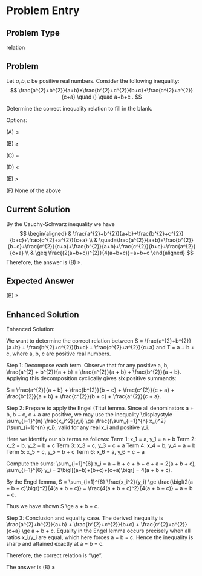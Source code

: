# Problem Entry

## Problem Type
relation

## Problem
Let $a, b, c$ be positive real numbers. Consider the following inequality:
$$
\frac{a^{2}+b^{2}}{a+b}+\frac{b^{2}+c^{2}}{b+c}+\frac{c^{2}+a^{2}}{c+a} \quad () \quad a+b+c .
$$

Determine the correct inequality relation to fill in the blank.

Options:

(A) $\leq$ 

(B) $\geq$

(C) $=$ 

(D) $<$

(E) $>$

(F) None of the above

## Current Solution
By the Cauchy-Schwarz inequality we have
$$
\begin{aligned}
& \frac{a^{2}+b^{2}}{a+b}+\frac{b^{2}+c^{2}}{b+c}+\frac{c^{2}+a^{2}}{c+a} \\
& \quad=\frac{a^{2}}{a+b}+\frac{b^{2}}{b+c}+\frac{c^{2}}{c+a}+\frac{b^{2}}{a+b}+\frac{c^{2}}{b+c}+\frac{a^{2}}{c+a} \\
& \geq \frac{(2(a+b+c))^{2}}{4(a+b+c)}=a+b+c
\end{aligned}
$$ Therefore, the answer is (B) $\geq$.

## Expected Answer
(B) $\geq$

## Enhanced Solution
Enhanced Solution:

We want to determine the correct relation between
  S = \frac{a^{2}+b^{2}}{a+b} + \frac{b^{2}+c^{2}}{b+c} + \frac{c^{2}+a^{2}}{c+a}
and
  T = a + b + c,
where a, b, c are positive real numbers.

Step 1: Decompose each term.
Observe that for any positive a, b,
  \frac{a^{2} + b^{2}}{a + b}
  = \frac{a^{2}}{a + b} + \frac{b^{2}}{a + b}.
Applying this decomposition cyclically gives six positive summands:

  S  = \frac{a^{2}}{a + b} + \frac{b^{2}}{b + c} + \frac{c^{2}}{c + a}
     + \frac{b^{2}}{a + b} + \frac{c^{2}}{b + c} + \frac{a^{2}}{c + a}.

Step 2: Prepare to apply the Engel (Titu) lemma.
Since all denominators a + b, b + c, c + a are positive, we may use the inequality
  \displaystyle \sum_{i=1}^{n} \frac{x_i^2}{y_i}
    \ge \frac{(\sum_{i=1}^{n} x_i)^2}{\sum_{i=1}^{n} y_i},
valid for any real x_i and positive y_i.

Here we identify our six terms as follows:
  Term 1: x_1 = a,  y_1 = a + b
  Term 2: x_2 = b,  y_2 = b + c
  Term 3: x_3 = c,  y_3 = c + a
  Term 4: x_4 = b,  y_4 = a + b
  Term 5: x_5 = c,  y_5 = b + c
  Term 6: x_6 = a,  y_6 = c + a

Compute the sums:
  \sum_{i=1}^{6} x_i = a + b + c + b + c + a = 2(a + b + c),
  \sum_{i=1}^{6} y_i = 2\bigl[(a+b)+(b+c)+(c+a)\bigr] = 4(a + b + c).

By the Engel lemma,
  S = \sum_{i=1}^{6} \frac{x_i^2}{y_i}
    \ge \frac{\bigl(2(a + b + c)\bigr)^2}{4(a + b + c)}
    = \frac{4(a + b + c)^2}{4(a + b + c)}
    = a + b + c.

Thus we have shown
  S \ge a + b + c.

Step 3: Conclusion and equality case.
The derived inequality is
  \frac{a^{2}+b^{2}}{a+b} + \frac{b^{2}+c^{2}}{b+c} + \frac{c^{2}+a^{2}}{c+a}
    \ge a + b + c.
Equality in the Engel lemma occurs precisely when all ratios x_i/y_i are equal, which here forces
a = b = c.  Hence the inequality is sharp and attained exactly at a = b = c.

Therefore, the correct relation is “\ge”.

The answer is (B) ≥
